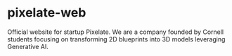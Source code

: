 # pixelate-web

Official website for startup Pixelate. We are a company founded by Cornell students focusing on transforming 2D blueprints into 3D models leveraging Generative AI.